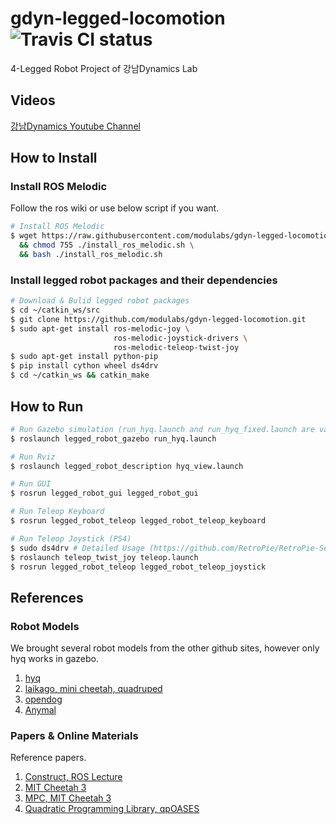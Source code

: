 # gdyn-legged-locomotion ![Travis CI status](https://travis-ci.org/modulabs/gdyn-legged-locomotion.svg?branch=master)
4-Legged Robot Project of 강남Dynamics Lab

## Videos
[강남Dynamics Youtube Channel](https://www.youtube.com/channel/UCZDq0-S-_fNhUzGUlN39hfg?view_as=subscriber)


## How to Install
### Install ROS Melodic
Follow the ros wiki or use below script if you want.
```bash
# Install ROS Melodic
$ wget https://raw.githubusercontent.com/modulabs/gdyn-legged-locomotion/master/install_ros_melodic.sh \
  && chmod 755 ./install_ros_melodic.sh \
  && bash ./install_ros_melodic.sh
```

### Install legged robot packages and their dependencies
```bash
# Download & Bulid legged robot packages
$ cd ~/catkin_ws/src
$ git clone https://github.com/modulabs/gdyn-legged-locomotion.git
$ sudo apt-get install ros-melodic-joy \
                       ros-melodic-joystick-drivers \
                       ros-melodic-teleop-twist-joy
$ sudo apt-get install python-pip
$ pip install cython wheel ds4drv
$ cd ~/catkin_ws && catkin_make
```

## How to Run
```bash
# Run Gazebo simulation (run_hyq.launch and run_hyq_fixed.launch are valid for now.)
$ roslaunch legged_robot_gazebo run_hyq.launch

# Run Rviz
$ roslaunch legged_robot_description hyq_view.launch

# Run GUI
$ rosrun legged_robot_gui legged_robot_gui

# Run Teleop Keyboard
$ rosrun legged_robot_teleop legged_robot_teleop_keyboard

# Run Teleop Joystick (PS4)
$ sudo ds4drv # Detailed Usage (https://github.com/RetroPie/RetroPie-Setup/wiki/PS4-Controller)
$ roslaunch teleop_twist_joy teleop.launch
$ rosrun legged_robot_teleop legged_robot_teleop_joystick
```

## References

### Robot Models
We brought several robot models from the other github sites, however only hyq works in gazebo.

1. [hyq](https://github.com/iit-DLSLab/hyq-description)
2. [laikago, mini cheetah, quadruped](https://github.com/bulletphysics/bullet3/tree/master/examples/pybullet/gym/pybullet_data)
3. [opendog](https://github.com/IanTheEngineer/opendog_robot)
4. [Anymal](https://github.com/leggedrobotics/raisimLib?fbclid=IwAR3bB5PpxuEAAPYyy0g2pWjJZnUjjM8JWR_39wXo_h1kHiNymYhPQieCY0U)

### Papers & Online Materials
Reference papers.

1. [Construct, ROS Lecture](http://www.theconstructsim.com/ros-projects-create-hopper-robot-gazebo-step-step/)
2. [MIT Cheetah 3](https://ieeexplore.ieee.org/document/8593885)
3. [MPC, MIT Cheetah 3](https://www.researchgate.net/publication/330591547_Dynamic_Locomotion_in_the_MIT_Cheetah_3_Through_Convex_Model-Predictive_Control)
4. [Quadratic Programming Library, qpOASES](https://projects.coin-or.org/qpOASES)
